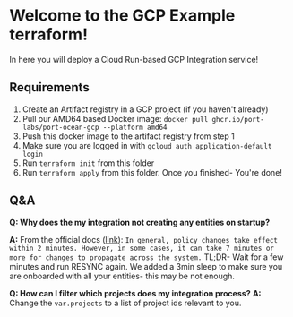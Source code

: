 # Welcome to the GCP Example terraform!
In here you will deploy a Cloud Run-based GCP Integration service!

## Requirements

1. Create an Artifact registry in a GCP project (if you haven't already)
1. Pull our AMD64 based Docker image: `docker pull ghcr.io/port-labs/port-ocean-gcp --platform amd64`
1. Push this docker image to the artifact registry from step 1
1. Make sure you are logged in with `gcloud auth application-default login`
1. Run `terraform init` from this folder
1. Run `terraform apply` from this folder. Once you finished- You're done!

## Q&A

**Q: Why does the my integration not creating any entities on startup?**

**A:** From the official docs ([link](https://cloud.google.com/iam/docs/manage-access-service-accounts)):  ``In general, policy changes take effect within 2 minutes. However, in some cases, it can take 7 minutes or more for changes to propagate across the system.`` TL;DR- Wait for a few minutes and run RESYNC again. We added a 3min sleep to make sure you are onboarded with all your entities- this may be not enough.

**Q: How can I filter which projects does my integration process?**
**A:** Change the `var.projects` to a list of project ids relevant to you.
